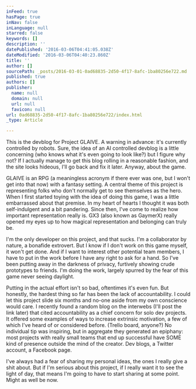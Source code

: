 ```yaml
---
inFeed: true
hasPage: true
inNav: false
inLanguage: null
starred: false
keywords: []
description: ''
datePublished: '2016-03-06T04:41:05.038Z'
dateModified: '2016-03-06T04:40:23.860Z'
title: ''
author: []
sourcePath: _posts/2016-03-01-0ad68835-2d50-4f17-8afc-1ba80256e722.md
published: true
authors: []
publisher:
  name: null
  domain: null
  url: null
  favicon: null
url: 0ad68835-2d50-4f17-8afc-1ba80256e722/index.html
_type: Article

---
```

This is the devblog for Project GLAIVE. A warning in advance: it's currently controlled by robots. Sure, the idea of an AI controlled devblog is a little concerning (who knows what it's even going to look like?) but I figure why not? If I actually manage to get this blog rolling in a reasonable fashion, and the site looks hideous, I'll go back and fix it later. Anyway, about the game.

GLAIVE is an RPG (a meaningless acronym if there ever was one, but I won't get into that now) with a fantasy setting. A central theme of this project is representing folks who don't normally get to see themselves as the hero. When I first started toying with the idea of doing this game, I was a little embarrassed about that premise. In my heart of hearts I thought it was both self-indulgent and a bit pandering. Since then, I've come to realize how important representation really is. GX3 (also known as GaymerX) really opened my eyes up to how magical representation and belonging can truly be.

I'm the only developer on this project, and that sucks. I'm a collaborator by nature, a bonafide extrovert. But I know if I don't work on this game myself, it won't get done. And if I want to interest other potential team members, I have to put in the work before I have any right to ask for a hand. So I've been putting away in the darkness of privacy, furtively showing crude prototypes to friends. I'm doing the work, largely spurred by the fear of this game never seeing daylight.

Putting in the actual effort isn't so bad, oftentimes it's even fun. But honestly, the hardest thing so far has been the lack of accountability. I could let this project slide six months and no-one aside from my own conscience would care. I recently found a random blog on the interwebs (I'll post the link later) that cited accountability as a chief concern for solo dev projects. It offered some examples of ways to increase extrinsic motivation, a few of which I've heard of or considered before. (Trello board, anyone?) No individual tip was inspiring, but in aggregate they generated an epiphany: most projects with really small teams that end up successful have SOME kind of presence outside the mind of the creator. Dev blogs, a Twitter account, a Facebook page. 

I've always had a fear of sharing my personal ideas, the ones I really give a shit about. But if I'm serious about this project, if I really want it to see the light of day, that means I'm going to have to start sharing at some point. Might as well be now.